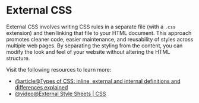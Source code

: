 # External CSS

External CSS involves writing CSS rules in a separate file (with a `.css` extension) and then linking that file to your HTML document. This approach promotes cleaner code, easier maintenance, and reusability of styles across multiple web pages. By separating the styling from the content, you can modify the look and feel of your website without altering the HTML structure.

Visit the following resources to learn more:

- [@article@Types of CSS: inline, external and internal definitions and differences explained](https://www.hostinger.com/tutorials/difference-between-inline-external-and-internal-css)
- [@video@External Style Sheets | CSS](https://www.youtube.com/watch?v=2P_LUPc2HrM)